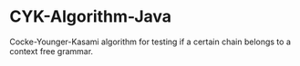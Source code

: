 # CYK-Algorithm-Java
Cocke-Younger-Kasami algorithm for testing if a certain chain belongs to a context free grammar.
